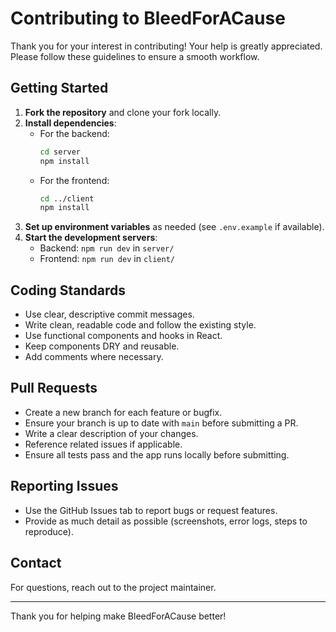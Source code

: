 # Contributing to BleedForACause

Thank you for your interest in contributing! Your help is greatly appreciated. Please follow these guidelines to ensure a smooth workflow.

## Getting Started

1. **Fork the repository** and clone your fork locally.
2. **Install dependencies**:
   - For the backend:
     ```sh
     cd server
     npm install
     ```
   - For the frontend:
     ```sh
     cd ../client
     npm install
     ```
3. **Set up environment variables** as needed (see `.env.example` if available).
4. **Start the development servers**:
   - Backend: `npm run dev` in `server/`
   - Frontend: `npm run dev` in `client/`

## Coding Standards
- Use clear, descriptive commit messages.
- Write clean, readable code and follow the existing style.
- Use functional components and hooks in React.
- Keep components DRY and reusable.
- Add comments where necessary.

## Pull Requests
- Create a new branch for each feature or bugfix.
- Ensure your branch is up to date with `main` before submitting a PR.
- Write a clear description of your changes.
- Reference related issues if applicable.
- Ensure all tests pass and the app runs locally before submitting.

## Reporting Issues
- Use the GitHub Issues tab to report bugs or request features.
- Provide as much detail as possible (screenshots, error logs, steps to reproduce).

## Contact
For questions, reach out to the project maintainer.

---
Thank you for helping make BleedForACause better!
